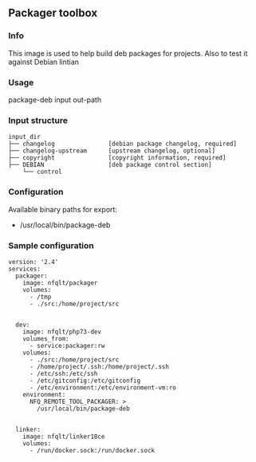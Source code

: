 ## Packager toolbox

### Info
This image is used to help build deb packages for projects. Also to test it against Debian lintian

### Usage
package-deb input out-path

### Input structure
```
input_dir
├── changelog  				[debian package changelog, required]
├── changelog-upstream		[upstream changelog, optional]
├── copyright				[copyright information, required]
├── DEBIAN					[deb package control section]
    └── control
```

### Configuration
Available binary paths for export:

- /usr/local/bin/package-deb

### Sample configuration
```
version: '2.4'
services:
  packager:
    image: nfqlt/packager
    volumes:
      - /tmp
      - ./src:/home/project/src


  dev:
    image: nfqlt/php73-dev
    volumes_from:
      - service:packager:rw
    volumes:
      - ./src:/home/project/src
      - /home/project/.ssh:/home/project/.ssh
      - /etc/ssh:/etc/ssh
      - /etc/gitconfig:/etc/gitconfig
      - /etc/environment:/etc/environment-vm:ro
    environment:
      NFQ_REMOTE_TOOL_PACKAGER: >
        /usr/local/bin/package-deb


  linker:
    image: nfqlt/linker18ce
    volumes:
      - /run/docker.sock:/run/docker.sock
```

